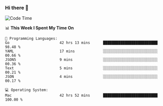 ### Hi there 👋

<!--
**CrazyCollin/crazycollin** is a ✨ _special_ ✨ repository because its `README.md` (this file) appears on your GitHub profile.

Here are some ideas to get you started:

- 🔭 I’m currently working on ...
- 🌱 I’m currently learning ...
- 👯 I’m looking to collaborate on ...
- 🤔 I’m looking for help with ...
- 💬 Ask me about ...
- 📫 How to reach me: ...
- 😄 Pronouns: ...
- ⚡ Fun fact: ...
-->

<!--START_SECTION:waka-->
![Code Time](http://img.shields.io/badge/Code%20Time-4%2C280%20hrs%2037%20mins-blue)

📊 **This Week I Spent My Time On** 

```text
💬 Programming Languages: 
Go                       42 hrs 13 mins      █████████████████████████   98.48 % 
YAML                     17 mins             ░░░░░░░░░░░░░░░░░░░░░░░░░   00.66 % 
JSON5                    9 mins              ░░░░░░░░░░░░░░░░░░░░░░░░░   00.36 % 
Text                     5 mins              ░░░░░░░░░░░░░░░░░░░░░░░░░   00.21 % 
JSON                     4 mins              ░░░░░░░░░░░░░░░░░░░░░░░░░   00.17 % 

💻 Operating System: 
Mac                      42 hrs 52 mins      █████████████████████████   100.00 % 
```


<!--END_SECTION:waka-->
